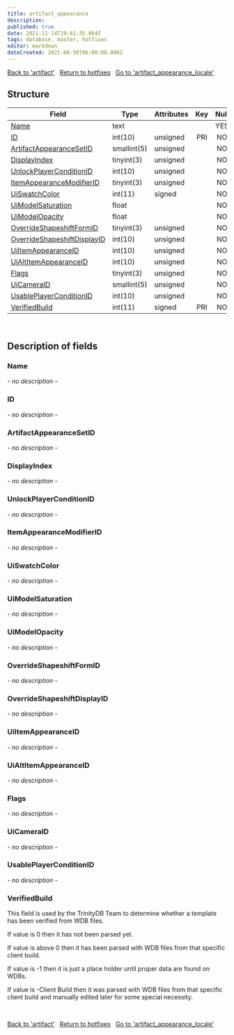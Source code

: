 ```yaml
---
title: artifact_appearance
description: 
published: true
date: 2021-11-14T19:41:35.064Z
tags: database, master, hotfixes
editor: markdown
dateCreated: 2021-08-30T06:00:00.000Z
---
```


<a href="https://trinitycore.info/en/database/master/hotfixes/artifact" class="mt-5 v-btn v-btn--depressed v-btn--flat v-btn--outlined theme--light v-size--default darkblue--text text--lighten-3"><span class="v-btn__content"><i aria-hidden="true" class="v-icon notranslate v-icon--left mdi mdi-arrow-left theme--light"></i><span>Back to 'artifact'</span></span></a>&nbsp;&nbsp;&nbsp;<a href="https://trinitycore.info/en/database/master/hotfixes/home" class="mt-5 v-btn v-btn--depressed v-btn--flat v-btn--outlined theme--light v-size--default darkblue--text text--lighten-3"><span class="v-btn__content"><i aria-hidden="true" class="v-icon notranslate v-icon--left mdi mdi-home-outline theme--light"></i><span>Return to hotfixes</span></span></a>&nbsp;&nbsp;&nbsp;<a href="https://trinitycore.info/en/database/master/hotfixes/artifact_appearance_locale" class="mt-5 v-btn v-btn--depressed v-btn--flat v-btn--outlined theme--light v-size--default darkblue--text text--lighten-3"><span class="v-btn__content"><span>Go to 'artifact_appearance_locale'</span><i aria-hidden="true" class="v-icon notranslate v-icon--right mdi mdi-arrow-right theme--light"></i></span></a>

## Structure

| Field | Type | Attributes | Key | Null | Default | Extra | Comment |
| --- | --- | --- | :---: | :---: | --- | --- | --- |
| [Name](#name) | text |  |  | YES | NULL |  |  |
| [ID](#id) | int(10) | unsigned | PRI | NO | 0 |  |  |
| [ArtifactAppearanceSetID](#artifactappearancesetid) | smallint(5) | unsigned |  | NO | 0 |  |  |
| [DisplayIndex](#displayindex) | tinyint(3) | unsigned |  | NO | 0 |  |  |
| [UnlockPlayerConditionID](#unlockplayerconditionid) | int(10) | unsigned |  | NO | 0 |  |  |
| [ItemAppearanceModifierID](#itemappearancemodifierid) | tinyint(3) | unsigned |  | NO | 0 |  |  |
| [UiSwatchColor](#uiswatchcolor) | int(11) | signed |  | NO | 0 |  |  |
| [UiModelSaturation](#uimodelsaturation) | float |  |  | NO | 0 |  |  |
| [UiModelOpacity](#uimodelopacity) | float |  |  | NO | 0 |  |  |
| [OverrideShapeshiftFormID](#overrideshapeshiftformid) | tinyint(3) | unsigned |  | NO | 0 |  |  |
| [OverrideShapeshiftDisplayID](#overrideshapeshiftdisplayid) | int(10) | unsigned |  | NO | 0 |  |  |
| [UiItemAppearanceID](#uiitemappearanceid) | int(10) | unsigned |  | NO | 0 |  |  |
| [UiAltItemAppearanceID](#uialtitemappearanceid) | int(10) | unsigned |  | NO | 0 |  |  |
| [Flags](#flags) | tinyint(3) | unsigned |  | NO | 0 |  |  |
| [UiCameraID](#uicameraid) | smallint(5) | unsigned |  | NO | 0 |  |  |
| [UsablePlayerConditionID](#usableplayerconditionid) | int(10) | unsigned |  | NO | 0 |  |  |
| [VerifiedBuild](#verifiedbuild) | int(11) | signed | PRI | NO | 0 |  |  |
&nbsp;
## Description of fields

### Name
*- no description -*
&nbsp;

### ID
*- no description -*
&nbsp;

### ArtifactAppearanceSetID
*- no description -*
&nbsp;

### DisplayIndex
*- no description -*
&nbsp;

### UnlockPlayerConditionID
*- no description -*
&nbsp;

### ItemAppearanceModifierID
*- no description -*
&nbsp;

### UiSwatchColor
*- no description -*
&nbsp;

### UiModelSaturation
*- no description -*
&nbsp;

### UiModelOpacity
*- no description -*
&nbsp;

### OverrideShapeshiftFormID
*- no description -*
&nbsp;

### OverrideShapeshiftDisplayID
*- no description -*
&nbsp;

### UiItemAppearanceID
*- no description -*
&nbsp;

### UiAltItemAppearanceID
*- no description -*
&nbsp;

### Flags
*- no description -*
&nbsp;

### UiCameraID
*- no description -*
&nbsp;

### UsablePlayerConditionID
*- no description -*
&nbsp;

### VerifiedBuild
This field is used by the TrinityDB Team to determine whether a template has been verified from WDB files.

If value is 0 then it has not been parsed yet.

If value is above 0 then it has been parsed with WDB files from that specific client build.

If value is -1 then it is just a place holder until proper data are found on WDBs.

If value is -Client Build then it was parsed with WDB files from that specific client build and manually edited later for some special necessity.

&nbsp;

<a href="https://trinitycore.info/en/database/master/hotfixes/artifact" class="mt-5 v-btn v-btn--depressed v-btn--flat v-btn--outlined theme--light v-size--default darkblue--text text--lighten-3"><span class="v-btn__content"><i aria-hidden="true" class="v-icon notranslate v-icon--left mdi mdi-arrow-left theme--light"></i><span>Back to 'artifact'</span></span></a>&nbsp;&nbsp;&nbsp;<a href="https://trinitycore.info/en/database/master/hotfixes/home" class="mt-5 v-btn v-btn--depressed v-btn--flat v-btn--outlined theme--light v-size--default darkblue--text text--lighten-3"><span class="v-btn__content"><i aria-hidden="true" class="v-icon notranslate v-icon--left mdi mdi-home-outline theme--light"></i><span>Return to hotfixes</span></span></a>&nbsp;&nbsp;&nbsp;<a href="https://trinitycore.info/en/database/master/hotfixes/artifact_appearance_locale" class="mt-5 v-btn v-btn--depressed v-btn--flat v-btn--outlined theme--light v-size--default darkblue--text text--lighten-3"><span class="v-btn__content"><span>Go to 'artifact_appearance_locale'</span><i aria-hidden="true" class="v-icon notranslate v-icon--right mdi mdi-arrow-right theme--light"></i></span></a>

